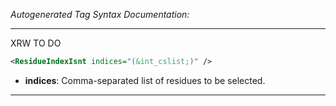 _Autogenerated Tag Syntax Documentation:_

---
XRW TO DO

```xml
<ResidueIndexIsnt indices="(&int_cslist;)" />
```

-   **indices**: Comma-separated list of residues to be selected.

---
